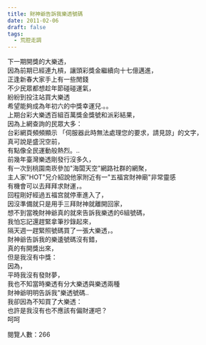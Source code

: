 ```yaml
---
title: 財神爺告訴我樂透號碼
date: 2011-02-06
draft: false
tags:
  - 荒腔走調
---
```

下一期開獎的大樂透，  
因為前期已經連九槓，讓頭彩獎金繼續向十七億邁進，  
正逢新春大家手上有一些閒錢  
不少民眾都想趁年節碰碰運氣，  
紛紛到投注站買大樂透  
希望能夠成為年初六的中獎幸運兒.。。  
上期台彩大樂透百組百萬獎金獎號和派彩結果，  
因為上網查詢的民眾大多：  
台彩網頁頻頻顯示 「伺服器此時無法處理您的要求，請見諒」的文字，  
真可說是盛況空前，  
有點像全民運動般熱烈。..  
前幾年臺灣樂透剛發行沒多久，  
有一次到桃園南崁參加"海闆天空"網路社群的網聚，  
主人家"HOT"兄介紹說他家附近有一"五福宮財神廟"非常靈感  
有機會可以去拜拜求財運，。  
回程剛好經過五福宫就停車進入了，  
因沒準備就只是用手三拜財神就離開回家，  
想不到當晚財神爺真的就來告訴我樂透的6組號碼，  
我怕忘記還趕緊拿筆抄錄起來，  
隔天週一趕緊照號碼買了一張大樂透，。  
財神爺告訴我的樂逶號碼沒有錯，  
真的有開獎出來，  
但是我沒有中獎：  
因為，  
平時我沒有發財夢，  
我也不知當時樂透有分大樂透與樂透兩種  
財神爺明明告訴我"樂透號碼..  
我卻因為不知買了大樂透：  
也許是我沒有也不應該有偏財運吧？  
呵呵  


閱覽人數：266